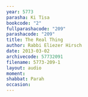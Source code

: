 ```yaml
---
year: 5773
parasha: Ki Tisa
bookcode: "2"
fullparashacode: "209"
parashacode: "209"
title: The Real Thing
author: Rabbi Eliezer Hirsch
date: 2013-03-02
archivecode: 57732091
filename: 5773-209-1
layout: audio
moment: 
shabbat: Parah
occasion: 
---
```

